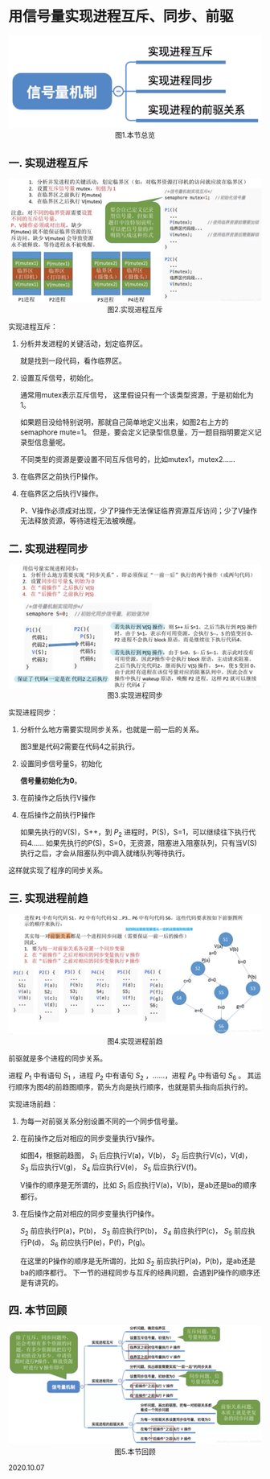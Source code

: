# 用信号量实现进程互斥、同步、前驱

<img src="操作系统405-1.png" alt="操作系统405-1" style="zoom:67%;" />

<center>图1.本节总览</center>

## 一. 实现进程互斥

<img src="操作系统405-2.png" alt="操作系统405-2" style="zoom:67%;" />

<center>图2.实现进程互斥</center>

实现进程互斥：

1. 分析并发进程的关键活动，划定临界区。

   就是找到一段代码，看作临界区。

2. 设置互斥信号，初始化。

   通常用mutex表示互斥信号， 这里假设只有一个该类型资源，于是初始化为1。

   如果题目没给特别说明，那就自己简单地定义出来，如图2右上方的semaphore mute=1。
   但是，要会定义记录型信息量，万一题目指明要定义记录型信息量呢。

   不同类型的资源是要设置不同互斥信号的，比如mutex1，mutex2......

3. 在临界区之前执行P操作。

4. 在临界区之后执行V操作。

   P、V操作必须成对出现，少了P操作无法保证临界资源互斥访问；少了V操作无法释放资源，等待进程无法被唤醒。

## 二. 实现进程同步

<img src="操作系统405-3.png" alt="操作系统405-3" style="zoom: 67%;" />

<center>图3.实现进程同步</center>

实现进程同步：

1. 分析什么地方需要实现同步关系，也就是一前一后的关系。

   图3里是代码2需要在代码4之前执行。

2. 设置同步信号量S，初始化

   **信号量初始化为0**。

3. 在前操作之后执行V操作

4. 在后操作之前执行P操作

   如果先执行的V(S)，S++，到 $P_2$ 进程时，P(S)，S=1，可以继续往下执行代码4......
   如果先执行的P(S)，S=0，无资源，阻塞进入阻塞队列，只有当V(S)执行之后，才会从阻塞队列中调入就绪队列等待执行。

这样就实现了程序的同步关系。

## 三. 实现进程前趋

<img src="操作系统405-4.png" alt="操作系统405-4" style="zoom:67%;" />

<center>图4.实现进程前趋</center>

前驱就是多个进程的同步关系。

进程 $P_1$ 中有语句 $S_1$ ，进程 $P_2$ 中有语句 $S_2$ ，......，进程 $P_6$ 中有语句 $S_6$ 。
其运行顺序为图4的前趋图顺序，箭头方向是执行顺序，也就是箭头指向后执行的。

实现进场前趋：

1. 为每一对前驱关系分别设置不同的一个同步信号量。

2. 在前操作之后对相应的同步变量执行V操作。

   如图4，根据前趋图， $S_1$ 后应执行V(a)，V(b)， $S_2$ 后应执行V(c)，V(d)， $S_3$ 后应执行V(g)， $S_4$ 后应执行V(e)， $S_5$ 后应执行V(f)。

   V操作的顺序是无所谓的，比如 $S_1$ 后应执行V(a)，V(b)，是ab还是ba的顺序都行。

3. 在后操作之前对相应的同步变量执行P操作。

    $S_2$ 前应执行P(a)，P(b)， $S_3$ 前应执行P(b)， $S_4$ 前应执行P(c)， $S_5$ 前应执行P(d)， $S_6$ 前应执行P(e)，P(f)，P(g)。

   在这里的P操作的顺序是无所谓的，比如 $S_2$ 前应执行P(a)，P(b)，是ab还是ba的顺序都行。
   下一节的进程同步与互斥的经典问题，会遇到P操作的顺序还是有讲究的。

## 四. 本节回顾

<img src="操作系统405-5.png" alt="操作系统405-5" style="zoom:67%;" />

<center>图5.本节回顾</center>

2020.10.07